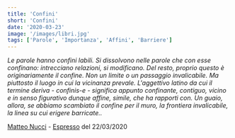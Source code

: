 ```yaml
---
title: 'Confini'
short: 'Confini'
date: '2020-03-23'
image: '/images/libri.jpg'
tags: ['Parole', 'Importanza', 'Affini', 'Barriere']
---
```

*Le parole hanno confini labili. Si dissolvono nelle parole che con esse confinano: intrecciano relazioni, si modificano. Del resto, proprio questo è originariamente il confine.  Non un limite o un passaggio invalicabile. Ma piuttosto il luogo in cui la vicinanza prevale. L'aggettivo latino da cui il termine deriva - confinis-e - significa appunto confinante, contiguo, vicino e in senso figurativo dunque affine, simile, che ha rapporti con. Un guaio, allora, se abbiamo scambiato il confine per il muro, la frontiera invalicabile, la linea su cui erigere barricate..*

[Matteo Nucci](https://it.wikipedia.org/wiki/Matteo_Nucci) - [Espresso](https://espresso.repubblica.it/) del 22/03/2020